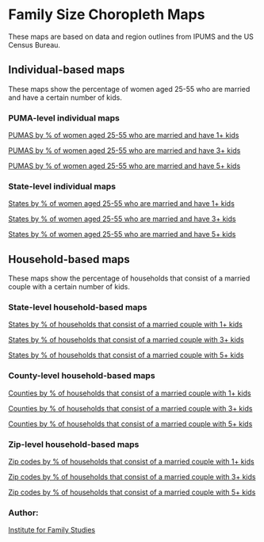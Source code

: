 # Family Size Choropleth Maps

These maps are based on data and region outlines from IPUMS and the US Census Bureau.

## Individual-based maps

These maps show the percentage of women aged 25-55 who are married and have a certain number of kids.

### PUMA-level individual maps
[PUMAS by % of women aged 25-55 who are married and have 1+ kids](maps/pumas_percentile_tiled_unfixed_choropleth_1plus_kids.html)

[PUMAS by % of women aged 25-55 who are married and have 3+ kids](maps/pumas_percentile_tiled_unfixed_choropleth_3plus_kids.html)

[PUMAS by % of women aged 25-55 who are married and have 5+ kids](maps/pumas_percentile_tiled_unfixed_choropleth_5plus_kids.html)


### State-level individual maps
[States by % of women aged 25-55 who are married and have 1+ kids](maps/Microdata_states_percentile_non_tiled_unfixed_choropleth_1plus_kids.html)

[States by % of women aged 25-55 who are married and have 3+ kids](maps/Microdata_states_percentile_non_tiled_unfixed_choropleth_3plus_kids.html)

[States by % of women aged 25-55 who are married and have 5+ kids](maps/Microdata_states_percentile_non_tiled_unfixed_choropleth_5plus_kids.html)

## Household-based maps

These maps show the percentage of households that consist of a married couple with a certain number of kids.

### State-level household-based maps
[States by % of households that consist of a married couple with 1+ kids](maps/Estimates_states_percentile_non_tiled_unfixed_choropleth_1plus_kids.html)

[States by % of households that consist of a married couple with 3+ kids](maps/Estimates_states_percentile_non_tiled_unfixed_choropleth_3plus_kids.html)

[States by % of households that consist of a married couple with 5+ kids](maps/Estimates_states_percentile_non_tiled_unfixed_choropleth_5plus_kids.html)


### County-level household-based maps
[Counties by % of households that consist of a married couple with 1+ kids](maps/Estimates_counties_percentile_tiled_unfixed_choropleth_1plus_kids.html)

[Counties by % of households that consist of a married couple with 3+ kids](maps/Estimates_counties_percentile_tiled_unfixed_choropleth_3plus_kids.html)

[Counties by % of households that consist of a married couple with 5+ kids](maps/Estimates_counties_percentile_tiled_unfixed_choropleth_5plus_kids.html)

### Zip-level household-based maps
[Zip codes by % of households that consist of a married couple with 1+ kids](maps/Estimates_zip_codes_percentile_tiled_unfixed_choropleth_1plus_kids.html)

[Zip codes by % of households that consist of a married couple with 3+ kids](maps/Estimates_zip_codes_percentile_tiled_unfixed_choropleth_3plus_kids.html)

[Zip codes by % of households that consist of a married couple with 5+ kids](maps/Estimates_zip_codes_percentile_tiled_unfixed_choropleth_5plus_kids.html)



### Author:
[Institute for Family Studies](https://ifstudies.org)
